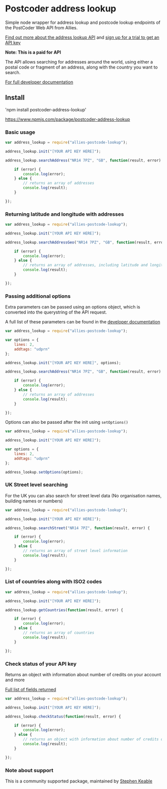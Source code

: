 # Postcoder address lookup

Simple node wrapper for address lookup and postcode lookup endpoints of the PostCoder Web API from Allies.

[Find out more about the address lookup API](https://www.alliescomputing.com/postcoder/address-lookup) and [sign up for a trial to get an API key](https://www.alliescomputing.com/postcoder/sign-up)

**Note: This is a paid for API**

The API allows searching for addresses around the world, using either a postal code or fragment of an address, along with the country you want to search.

[For full developer documentation](https://developers.alliescomputing.com)

## Install

'npm install postcoder-address-lookup'

https://www.npmjs.com/package/postcoder-address-lookup

### Basic usage

```javascript
var address_lookup = require("allies-postcode-lookup");

address_lookup.init("[YOUR API KEY HERE]");

address_lookup.searchAddress("NR14 7PZ", "GB", function(result, error) {

    if (error) {
        console.log(error);
    } else {
        // returns an array of addresses
        console.log(result);
    }

});
```

### Returning latitude and longitude with addresses

```javascript
var address_lookup = require("allies-postcode-lookup");

address_lookup.init("[YOUR API KEY HERE]");

address_lookup.searchAddressGeo("NR14 7PZ", "GB", function(result, error) {

    if (error) {
        console.log(error);
    } else {
        // returns an array of addresses, including latitude and longitude
        console.log(result);
    }

});
```

### Passing additional options

Extra parameters can be passed using an options object, which is converted into the querystring of the API request.

A full list of these parameters can be found in the [developer documentation](https://developers.alliescomputing.com/postcoder-web-api/address-lookup/premise)

```javascript
var address_lookup = require("allies-postcode-lookup");

var options = {
    lines: 2,
    addtags: "udprn"
};

address_lookup.init("[YOUR API KEY HERE]", options);

address_lookup.searchAddress("NR14 7PZ", "GB", function(result, error) {

    if (error) {
        console.log(error);
    } else {
        // returns an array of addresses
        console.log(result);
    }

});
```

Options can also be passed after the init using `setOptions()`

```javascript
var address_lookup = require("allies-postcode-lookup");

address_lookup.init("[YOUR API KEY HERE]");

var options = {
    lines: 2,
    addtags: "udprn"
};

address_lookup.setOptions(options);

```

### UK Street level searching

For the UK you can also search for street level data (No organisation names, building names or numbers)

```javascript
var address_lookup = require("allies-postcode-lookup");

address_lookup.init("[YOUR API KEY HERE]");

address_lookup.searchStreet("NR14 7PZ", function(result, error) {

    if (error) {
        console.log(error);
    } else {
        // returns an array of street level information
        console.log(result);
    }

});
```

### List of countries along with ISO2 codes

```javascript
var address_lookup = require("allies-postcode-lookup");

address_lookup.init("[YOUR API KEY HERE]");

address_lookup.getCountries(function(result, error) {

    if (error) {
        console.log(error);
    } else {
        // returns an array of countries
        console.log(result);
    }

});
```

### Check status of your API key

Returns an object with information about number of credits on your account and more

[Full list of fields returned](https://developers.alliescomputing.com/postcoder-web-api/error-handling)

```javascript
var address_lookup = require("allies-postcode-lookup");

address_lookup.init("[YOUR API KEY HERE]");

address_lookup.checkStatus(function(result, error) {

    if (error) {
        console.log(error);
    } else {
        // returns an object with information about number of credits on your account and more
        console.log(result);
    }

});
```

### Note about support

This is a community supported package, maintained by [Stephen Keable](https://github.com/stephenkeable)
